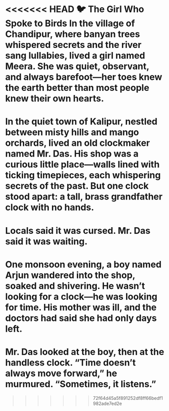 <<<<<<< HEAD
🐦 The Girl Who Spoke to Birds
In the village of Chandipur, where banyan trees whispered secrets and the river sang lullabies, lived a girl named Meera. She was quiet, observant, and always barefoot—her toes knew the earth better than most people knew their own hearts.
=======
# In the quiet town of Kalipur, nestled between misty hills and mango orchards, lived an old clockmaker named Mr. Das. His shop was a curious little place—walls lined with ticking timepieces, each whispering secrets of the past. But one clock stood apart: a tall, brass grandfather clock with no hands.

# 

# Locals said it was cursed. Mr. Das said it was waiting.

# 

# One monsoon evening, a boy named Arjun wandered into the shop, soaked and shivering. He wasn’t looking for a clock—he was looking for time. His mother was ill, and the doctors had said she had only days left.

# 

# Mr. Das looked at the boy, then at the handless clock. “Time doesn’t always move forward,” he murmured. “Sometimes, it listens.”

>>>>>>> 72f64d45a5f891252df8ff66bedf1982ade7ed2e

